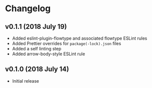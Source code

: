 Changelog
=========

v0.1.1 (2018 July 19)
---------------------

* Added eslint-plugin-flowtype and associated flowtype ESLint rules
* Added Prettier overrides for `package(-lock).json` files
* Added a self linting step
* Added arrow-body-style ESLint rule

v0.1.0 (2018 July 14)
---------------------

* Initial release
